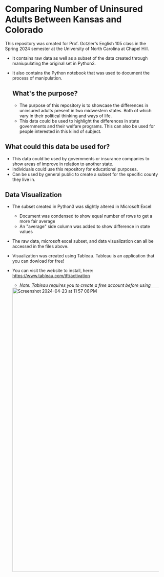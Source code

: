 # Comparing Number of Uninsured Adults Between Kansas and Colorado

This repository was created for Prof. Gotzler's English 105 class in the Spring 2024 semester at the University of North Carolina at Chapel Hill.
- It contains raw data as well as a subset of the data created through maniupulating the original set in Python3.
- It also contains the Python notebook that was used to document the process of manipulation.
  
  ## What's the purpose?
  
  - The purpose of this repository is to showcase the differences in uninsured adults present in two midwestern states. Both of which vary in their political thinking and ways of life.
  - This data could be used to highlight the differences in state governments and their welfare programs. This can also be used for people interested in this kiind of subject. 

## What could this data be used for?

- This data could be used by governments or insurance companies to show areas of improve in relation to another state.
- Individuals could use this repository for educational purposes.
- Can be used by general public to create a subset for the specific county they live in.

## Data Visualization
  
- The subset created in Python3 was slightly altered in Microsoft Excel
    - Document was condensed to show equal number of rows to get a more fair average
    - An "average" side column was added to show difference in state values
 - The raw data, microsoft excel subset, and data visualization can all be accessed in the files above.

 - Visualization was created using Tableau. Tableau is an application that you can dowload for free!
 - You can visit the website to install, here:
https://www.tableau.com/tft/activation 
      - *Note: Tableau requires you to create a free account before using*
  
   <img width="927" alt="Screenshot 2024-04-23 at 11 57 06 PM" src="https://github.com/Carolinemax67/Uninsured-Adults-in-Kansas-and-Colorado/assets/167785211/863ff00a-c8e0-4e11-a4d0-d2cc8e821e94">

   


 

  
